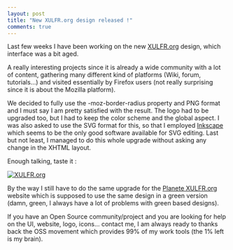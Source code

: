 ```yaml
---
layout: post
title: "New XULFR.org design released !"
comments: true
---
```


Last few weeks I have been working on the new [XULFR.org](http://www.xulfr.org) design, which interface was a bit aged.

A really interesting projects since it is already a wide community with a lot of content, gathering many different kind of platforms (Wiki, forum, tutorials...) and visited essentially by Firefox users (not really surprising since it is about the Mozilla platform).

We decided to fully use the -moz-border-radius property and PNG format and I must say I am pretty satisfied with the result. The logo had to be upgraded too, but I had to keep the color scheme and the global aspect. I was also asked to use the SVG format for this, so that I employed [Inkscape](http://www.inkscape.org) which seems to be the only good software available for SVG editing. Last but not least, I managed to do this whole upgrade without asking any change in the XHTML layout.

Enough talking, taste it :

[![XULFR.org](http://teddy.fr/files/XULFRLogo.png)](http://www.xulfr.org)

By the way I still have to do the same upgrade for the [Planete XULFR.org](http://planete.xulfr.org) website which is supposed to use the same design in a green version (damn, green, I always have a lot of problems with green based designs).

If you have an Open Source community/project and you are looking for help on the UI, website, logo, icons... contact me, I am always ready to thanks back the OSS movement which provides 99% of my work tools (the 1% left is my brain).